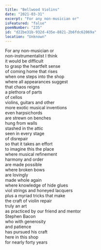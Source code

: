 ```yaml
---
title: "Bellwood Violins"
date: "2021-03-31"
excerpt: "For any non-musician or"
isFeatured: "false"
poemNumber: "235"
id: "d22be31b-932d-435e-8821-2b6fdc62069a"
location: "Unknown"
---
```


For any non-musician or  
non-instrumentalist I think  
it would be difficult  
to grasp the heartfelt sense  
of coming home that rises  
when one steps into the shop  
where all appearances suggest  
that chaos reigns  
a plethora of parts  
of cellos  
violins, guitars and other  
more exotic musical inventions  
even harpsichords  
are strewn on benches  
hung from walls  
stashed in the attic  
seen in every stage  
of disrepair  
so that it takes an effort  
to imagine this the place  
where musical refinement  
harmony and order  
are made possible  
where broken bows  
are lovingly  
made whole again  
where knowledge of hide glues  
viol strings and honeyed lacquers  
plus a myriad tricks that make  
the craft of violin repair  
truly an art  
as practiced by our friend and mentor  
Stephen Bacon  
who with generosity  
and patience  
has pursued his craft  
here in this shop  
for nearly forty years
